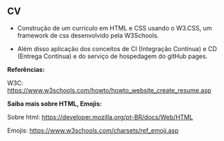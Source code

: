## CV

- Construção de um curriculo em HTML e CSS usando o W3.CSS, um framework de css desenvolvido pela W3Schools.

- Além disso aplicação dos conceitos de CI (Integração Contínua) e CD (Entrega Contínua) e do serviço de hospedagem do gitHub pages.

**Referências:**

W3C: https://www.w3schools.com/howto/howto_website_create_resume.asp

**Saiba mais sobre HTML, Emojis:**

Sobre html: https://developer.mozilla.org/pt-BR/docs/Web/HTML

Emojis: https://www.w3schools.com/charsets/ref_emoji.asp

